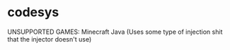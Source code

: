 # codesys
UNSUPPORTED GAMES:
Minecraft Java (Uses some type of injection shit that the injector doesn't use)
